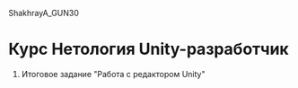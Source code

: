 ShakhrayA_GUN30
# Курс Нетология Unity-разработчик

1. Итоговое задание "Работа с редактором Unity"

